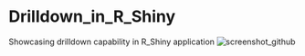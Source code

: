 # Drilldown_in_R_Shiny
Showcasing drilldown capability in R_Shiny application
![screenshot_github](https://user-images.githubusercontent.com/45413346/76825872-16748f80-67e9-11ea-9ade-f7e441b20584.JPG)
